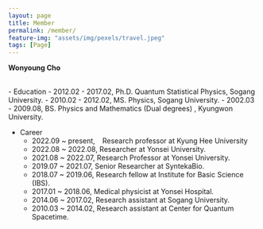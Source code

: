 ```yaml
---
layout: page
title: Member
permalink: /member/
feature-img: "assets/img/pexels/travel.jpeg"
tags: [Page]
---
```




**Wonyoung Cho**

<br>
- Education
  - 2012.02 - 2017.02, Ph.D. Quantum Statistical Physics, Sogang University.
  - 2010.02 - 2012.02, MS. Physics, Sogang University.
  - 2002.03 - 2009.08, BS. Physics and Mathematics (Dual degrees) , Kyungwon University.

<br>

- Career
  - 2022.09 ~ present, &ensp; Research professor at Kyung Hee University
  - 2022.08 ~ 2022.08, Researcher at Yonsei University.
  - 2021.08 ~ 2022.07, Research Professor at Yonsei University.
  - 2019.07 ~ 2021.07, Senior Researcher at SyntekaBio.
  - 2018.07 ~ 2019.06, Research fellow at Institute for Basic Science (IBS).
  - 2017.01 ~ 2018.06, Medical physicist at Yonsei Hospital.
  - 2014.06 ~ 2017.02, Research assistant at Sogang University.
  - 2010.03 ~ 2014.02, Research assistant at Center for Quantum Spacetime.
